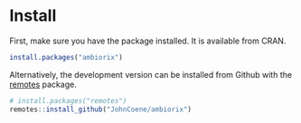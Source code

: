 # Install

First, make sure you have the package installed. It is available from CRAN.

```r
install.packages("ambiorix")
```

Alternatively, the development version can be installed from Github with the [remotes](https://remotes.r-lib.org/) package.

```r
# install.packages("remotes")
remotes::install_github("JohnCoene/ambiorix")
```